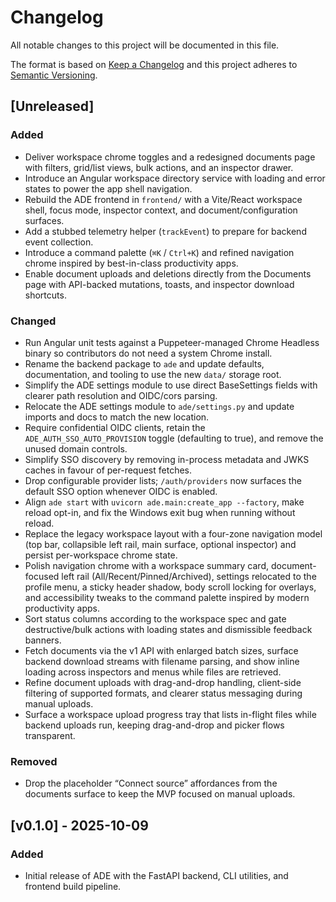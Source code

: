 # Changelog

All notable changes to this project will be documented in this file.

The format is based on [Keep a Changelog](https://keepachangelog.com/en/1.1.0/) and this project adheres to [Semantic Versioning](https://semver.org/spec/v2.0.0.html).

## [Unreleased]

### Added
- Deliver workspace chrome toggles and a redesigned documents page with filters, grid/list views, bulk actions, and an inspector drawer.
- Introduce an Angular workspace directory service with loading and error states to power the app shell navigation.
- Rebuild the ADE frontend in `frontend/` with a Vite/React workspace shell, focus mode, inspector context, and document/configuration surfaces.
- Add a stubbed telemetry helper (`trackEvent`) to prepare for backend event collection.
- Introduce a command palette (`⌘K` / `Ctrl+K`) and refined navigation chrome inspired by best-in-class productivity apps.
- Enable document uploads and deletions directly from the Documents page with API-backed mutations, toasts, and inspector download shortcuts.

### Changed
- Run Angular unit tests against a Puppeteer-managed Chrome Headless binary so contributors do not need a system Chrome install.
- Rename the backend package to ``ade`` and update defaults, documentation, and tooling to use the new ``data/`` storage root.
- Simplify the ADE settings module to use direct BaseSettings fields with clearer path resolution and OIDC/cors parsing.
- Relocate the ADE settings module to ``ade/settings.py`` and update imports and docs to match the new location.
- Require confidential OIDC clients, retain the `ADE_AUTH_SSO_AUTO_PROVISION` toggle (defaulting to true), and remove the unused domain controls.
- Simplify SSO discovery by removing in-process metadata and JWKS caches in favour of per-request fetches.
- Drop configurable provider lists; `/auth/providers` now surfaces the default SSO option whenever OIDC is enabled.
- Align `ade start` with `uvicorn ade.main:create_app --factory`, make reload opt-in, and fix the Windows exit bug when running without reload.
- Replace the legacy workspace layout with a four-zone navigation model (top bar, collapsible left rail, main surface, optional inspector) and persist per-workspace chrome state.
- Polish navigation chrome with a workspace summary card, document-focused left rail (All/Recent/Pinned/Archived), settings relocated to the profile menu, a sticky header shadow, body scroll locking for overlays, and accessibility tweaks to the command palette inspired by modern productivity apps.
- Sort status columns according to the workspace spec and gate destructive/bulk actions with loading states and dismissible feedback banners.
- Fetch documents via the v1 API with enlarged batch sizes, surface backend download streams with filename parsing, and show inline loading across inspectors and menus while files are retrieved.
- Refine document uploads with drag-and-drop handling, client-side filtering of supported formats, and clearer status messaging during manual uploads.
- Surface a workspace upload progress tray that lists in-flight files while backend uploads run, keeping drag-and-drop and picker flows transparent.

### Removed
- Drop the placeholder “Connect source” affordances from the documents surface to keep the MVP focused on manual uploads.

## [v0.1.0] - 2025-10-09

### Added
- Initial release of ADE with the FastAPI backend, CLI utilities, and frontend build pipeline.
